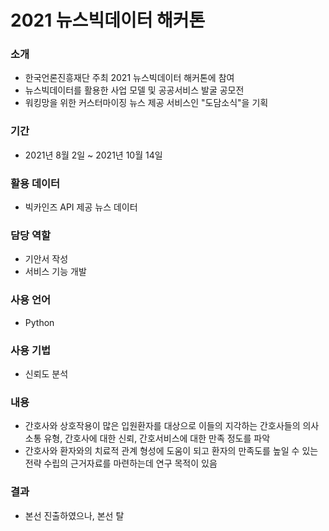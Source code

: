 # 2021 뉴스빅데이터 해커톤

### 소개
- 한국언론진흥재단 주최 2021 뉴스빅데이터 해커톤에 참여
- 뉴스빅데이터를 활용한 사업 모델 및 공공서비스 발굴 공모전
- 워킹망을 위한 커스터마이징 뉴스 제공 서비스인 "도담소식"을 기획

### 기간
- 2021년 8월 2일 ~ 2021년 10월 14일

### 활용 데이터
- 빅카인즈 API 제공 뉴스 데이터

### 담당 역할
- 기안서 작성
- 서비스 기능 개발

### 사용 언어
- Python

### 사용 기법
- 신뢰도 분석

### 내용
- 간호사와 상호작용이 많은 입원환자를 대상으로 이들의 지각하는 간호사들의 의사소통 유형, 간호사에 대한 신뢰, 간호서비스에 대한 만족 정도를 파악
- 간호사와 환자와의 치료적 관계 형성에 도움이 되고 환자의 만족도를 높일 수 있는 전략 수립의 근거자료를 마련하는데 연구 목적이 있음

### 결과
- 본선 진출하였으나, 본선 탈
